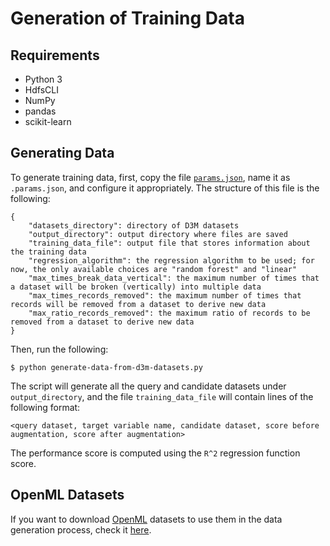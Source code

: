 # Generation of Training Data

## Requirements

* Python 3
* HdfsCLI
* NumPy
* pandas
* scikit-learn

## Generating Data

To generate training data, first, copy the file [`params.json`](params.json), name it as `.params.json`, and configure it appropriately. The structure of this file is the following:

```
{
    "datasets_directory": directory of D3M datasets
    "output_directory": output directory where files are saved
    "training_data_file": output file that stores information about the training data
    "regression_algorithm": the regression algorithm to be used; for now, the only available choices are "random forest" and "linear"
    "max_times_break_data_vertical": the maximum number of times that a dataset will be broken (vertically) into multiple data
    "max_times_records_removed": the maximum number of times that records will be removed from a dataset to derive new data
    "max_ratio_records_removed": the maximum ratio of records to be removed from a dataset to derive new data
}
```

Then, run the following:

    $ python generate-data-from-d3m-datasets.py

The script will generate all the query and candidate datasets under `output_directory`, and the file `training_data_file` will contain lines of the following format:

    <query dataset, target variable name, candidate dataset, score before augmentation, score after augmentation>

The performance score is computed using the `R^2` regression function score.

## OpenML Datasets

If you want to download [OpenML](https://www.openml.org/) datasets to use them in the data generation process, check it [here](openml-datasets).
